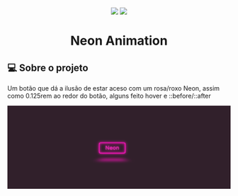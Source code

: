 # 
<p align="center">
<img src="https://img.shields.io/badge/HTML5-E34F26?style=for-the-badge&logo=html5&logoColor=white">
<img src="https://img.shields.io/badge/CSS3-1572B6?style=for-the-badge&logo=css3&logoColor=white">
</p>

<h1 align="center">Neon Animation</h1>

## 💻 Sobre o projeto <a name = "-sobre"></a>

Um botão que dá a ilusão de estar aceso com um rosa/roxo Neon, assim como 0.125rem ao redor do botão, alguns feito hover e ::before/::after

<p align="center">
  <img src="img/Neon_Button.png" width="1430" title="Type image, not a gif ">
</p>

